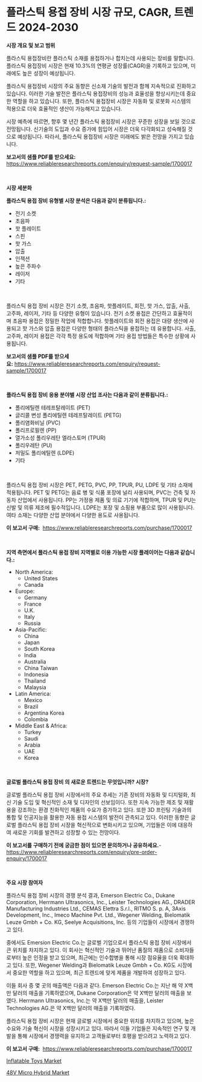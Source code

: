 <p><h1>플라스틱 용접 장비 시장 규모, CAGR, 트렌드 2024-2030</h1></p><p><strong>시장 개요 및 보고 범위</strong></p>
<p><p>플라스틱 용접장비란 플라스틱 소재를 용접하거나 합치는데 사용되는 장비를 말합니다. 플라스틱 용접장비 시장은 현재 10.3%의 연평균 성장률(CAGR)을 기록하고 있으며, 미래에도 높은 성장이 예상됩니다. </p><p>플라스틱 용접장비 시장의 주요 동향은 신소재 기술의 발전과 함께 지속적으로 진화하고 있습니다. 이러한 기술 발전은 플라스틱 용접장비의 성능과 효율성을 향상시키는데 중요한 역할을 하고 있습니다. 또한, 플라스틱 용접장비 시장은 자동화 및 로봇화 시스템의 적용으로 더욱 효율적인 생산이 가능해지고 있습니다.</p><p>시장 예측에 따르면, 향후 몇 년간 플라스틱 용접장비 시장은 꾸준한 성장을 보일 것으로 전망됩니다. 신기술의 도입과 수요 증가에 힘입어 시장은 더욱 다각화되고 성숙해질 것으로 예상됩니다. 따라서, 플라스틱 용접장비 시장은 미래에도 밝은 전망을 가지고 있습니다.</p></p>
<p><strong>보고서의 샘플 PDF를 받으세요:</strong> <a href="https://www.reliableresearchreports.com/enquiry/request-sample/1700017">https://www.reliableresearchreports.com/enquiry/request-sample/1700017</a></p>
<p>&nbsp;</p>
<p><strong>시장 세분화</strong></p>
<p><strong>플라스틱 용접 장비 유형별 시장 분석은 다음과 같이 분류됩니다.:</strong></p>
<p><ul><li>전기 소켓</li><li>초음파</li><li>핫 플레이트</li><li>스핀</li><li>핫 가스</li><li>압출</li><li>인젝션</li><li>높은 주파수</li><li>레이저</li><li>기타</li></ul></p>
<p>&nbsp;</p>
<p><p>플라스틱 용접 장비 시장은 전기 소켓, 초음파, 핫플레이트, 회전, 핫 가스, 압출, 사출, 고주파, 레이저, 기타 등 다양한 유형이 있습니다. 전기 소켓 용접은 간단하고 효율적이며 초음파 용접은 정밀한 작업에 적합합니다. 핫플레이트와 회전 용접은 대량 생산에 사용되고 핫 가스와 압출 용접은 다양한 형태의 플라스틱을 용접하는 데 유용합니다. 사출, 고주파, 레이저 용접은 각각 특정 용도에 적합하며 기타 용접 방법들은 특수한 상황에 사용됩니다.</p></p>
<p><strong>보고서의 샘플 PDF를 받으세요:</strong>&nbsp;<a href="https://www.reliableresearchreports.com/enquiry/request-sample/1700017">https://www.reliableresearchreports.com/enquiry/request-sample/1700017</a></p>
<p>&nbsp;</p>
<p><strong> 플라스틱 용접 장비 응용 분야별 시장 산업 조사는 다음과 같이 분류됩니다.:</strong></p>
<p><ul><li>폴리에틸렌 테레프탈레이트 (PET)</li><li>글리콜 변성 폴리에틸렌 테레프탈레이트 (PETG)</li><li>폴리염화비닐 (PVC)</li><li>폴리프로필렌 (PP)</li><li>열가소성 폴리우레탄 엘라스토머 (TPUR)</li><li>폴리우레탄 (PU)</li><li>저밀도 폴리에틸렌 (LDPE)</li><li>기타</li></ul></p>
<p>&nbsp;</p>
<p><p>플라스틱 용접 장비 시장은 PET, PETG, PVC, PP, TPUR, PU, LDPE 및 기타 소재에 적용됩니다. PET 및 PETG는 음료 병 및 식품 포장에 널리 사용되며, PVC는 건축 및 자동차 산업에서 사용됩니다. PP는 가정용 제품 및 의료 기기에 적합하며, TPUR 및 PU는 신발 및 의류 제조에 필수적입니다. LDPE는 포장 및 쇼핑용 부품으로 많이 사용됩니다. 여타 소재는 다양한 산업 분야에서 다양한 용도로 사용됩니다.</p></p>
<p><strong>이 보고서 구매:</strong>&nbsp; <a href="https://www.reliableresearchreports.com/purchase/1700017">https://www.reliableresearchreports.com/purchase/1700017</a></p>
<p>&nbsp;</p>
<p><strong>지역 측면에서 플라스틱 용접 장비 지역별로 이용 가능한 시장 플레이어는 다음과 같습니다.:</strong></p>
<p><ul>
    <li>
        North America:
        <ul>
            <li>United States</li>
            <li>Canada</li>
        </ul>
    </li>
    <li>
        Europe:
        <ul>
            <li>Germany</li>
            <li>France</li>
            <li>U.K.</li>
            <li>Italy</li>
            <li>Russia</li>
        </ul>
    </li>
    <li>
        Asia-Pacific:
        <ul>
            <li>China</li>
            <li>Japan</li>
            <li>South Korea</li>
            <li>India</li>
            <li>Australia</li>
            <li>China Taiwan</li>
            <li>Indonesia</li>
            <li>Thailand</li>
            <li>Malaysia</li>
        </ul>
    </li>
    <li>
        Latin America:
        <ul>
            <li>Mexico</li>
            <li>Brazil</li>
            <li>Argentina Korea</li>
            <li>Colombia</li>
        </ul>
    </li>
    <li>
        Middle East & Africa:
        <ul>
            <li>Turkey</li>
            <li>Saudi</li>
            <li>Arabia</li>
            <li>UAE</li>
            <li>Korea</li>
        </ul>
    </li>
    </ul></p>
<p>&nbsp;</p>
<p><strong>글로벌 플라스틱 용접 장비 의 새로운 트렌드는 무엇입니까? 시장?</strong></p>
<p><p>글로벌 플라스틱 용접 장비 시장에서의 주요 추세는 기존 장비의 자동화 및 디지털화, 최신 기술 도입 및 혁신적인 소재 및 디자인의 선보임이다. 또한 지속 가능한 제조 및 재활용을 강조하는 환경 친화적인 제품의 수요가 증가하고 있다. 또한 3D 프린팅 기술과의 통합 및 인공지능을 활용한 자동 용접 시스템의 발전이 관측되고 있다. 이러한 동향은 글로벌 플라스틱 용접 장비 시장을 혁신적으로 변화시키고 있으며, 기업들은 이에 대응하여 새로운 기회를 발견하고 성장할 수 있는 전망이다.</p></p>
<p><strong>이 보고서를 구매하기 전에 궁금한 점이 있으면 문의하거나 공유하세요.</strong>- <a href="https://www.reliableresearchreports.com/enquiry/pre-order-enquiry/1700017">https://www.reliableresearchreports.com/enquiry/pre-order-enquiry/1700017</a></p>
<p>&nbsp;</p>
<p><strong>주요 시장 참여자</strong></p>
<p><p>플라스틱 용접 장비 시장의 경쟁 분석 결과, Emerson Electric Co., Dukane Corporation, Herrmann Ultrasonics, Inc., Leister Technologies AG., DRADER Manufacturing Industries Ltd., CEMAS Elettra S.r.l., RITMO S. p. A, 3Axis Development, Inc., Imeco Machine Pvt. Ltd., Wegener Welding, Bielomatik Leuze Gmbh + Co. KG, Seelye Acquisitions, Inc. 등의 기업들이 시장에서 경쟁하고 있다. </p><p>중에서도 Emersion Electric Co.는 글로벌 기업으로서 플라스틱 용접 장비 시장에서 큰 위치를 차지하고 있다. 이 회사는 혁신적인 기술과 뛰어난 품질의 제품으로 소비자들로부터 높은 인정을 받고 있으며, 최근에는 인수합병을 통해 시장 점유율을 더욱 확대하고 있다. 또한, Wegener Welding과 Bielomatik Leuze Gmbh + Co. KG도 시장에서 중요한 역할을 하고 있으며, 최근 트렌드에 맞게 제품을 개발하여 성장하고 있다.</p><p>이들 회사 중 몇 곳의 매출액은 다음과 같다. Emerson Electric Co.는 지난 해 약 X백만 달러의 매출을 기록하였으며, Dukane Corporation은 약 X백만 달러의 매출을 보였다. Herrmann Ultrasonics, Inc.는 약 X백만 달러의 매출을, Leister Technologies AG.은 약 X백만 달러의 매출을 기록하였다. </p><p>플라스틱 용접 장비 시장은 현재 글로벌 시장에서 중요한 위치를 차지하고 있으며, 높은 수요와 기술 혁신이 시장을 성장시키고 있다. 따라서 이들 기업들은 지속적인 연구 및 개발을 통해 시장에서 경쟁력을 유지하고 고객들로부터 호평을 받으려고 노력하고 있다.</p></p>
<p><strong>이 보고서 구매:</strong>&nbsp;&nbsp;<a href="https://www.reliableresearchreports.com/purchase/1700017">https://www.reliableresearchreports.com/purchase/1700017</a></p>
<p><p><a href="https://github.com/peachesmcdowel1/Market-Research-Report-List-1/blob/main/inflatable-toys-market.md">Inflatable Toys Market</a></p><p><a href="https://military-diascia-e68.notion.site/48V-Micro-Hybrid-Market-Size-Global-Industry-Overview-Market-Segmentation-and-Forecast-2024-to-20-8bda63b698564d679fbea50d881f4244">48V Micro Hybrid Market</a></p></p>
